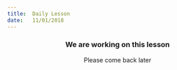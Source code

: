 ```yaml
---
title:  Daily Lesson
date:   11/01/2018
---
```


### <center>We are working on this lesson</center>
<center>Please come back later</center>